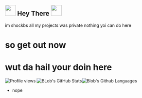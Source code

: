 ## <img src="https://cdn.discordapp.com/attachments/809031839032672327/813335528472182814/740595152124510228.gif" width="35px"> Hey There <img src="https://cdn.discordapp.com/attachments/809031839032672327/813335958170632192/796599576240455692.gif" width="35px">
im shockbs
all my projects was private nothing yoi can do here

# so get out now
# wut da hail your doin here

![Profile views](https://komarev.com/ghpvc/?username=shockbs&style=flat-square&color=blueviolet)
![BLob's GitHub Stats](https://github-readme-stats.vercel.app/api?username=shockbs&show_icons=true&theme=react)![Blob's Github Languages](https://github-readme-stats.vercel.app/api/top-langs?username=shockbs&show_icons=true&theme=tokyonight&layout=compact)

- nope



